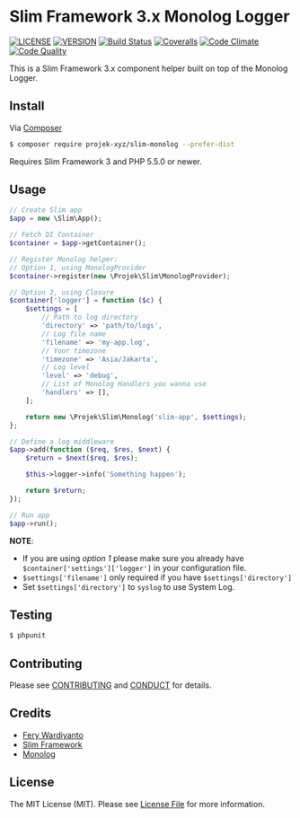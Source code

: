 # Slim Framework 3.x Monolog Logger

[![LICENSE](https://img.shields.io/packagist/l/projek-xyz/slim-monolog.svg?style=flat-square)](LICENSE.md)
[![VERSION](https://img.shields.io/packagist/v/projek-xyz/slim-monolog.svg?style=flat-square)](https://github.com/projek-xyz/slim-monolog/releases)
[![Build Status](https://img.shields.io/travis/projek-xyz/slim-monolog/master.svg?branch=master&style=flat-square)](https://travis-ci.org/projek-xyz/slim-monolog)
[![Coveralls](https://img.shields.io/coveralls/projek-xyz/slim-monolog/master.svg?style=flat-square)](https://coveralls.io/github/projek-xyz/slim-monolog)
[![Code Climate](https://img.shields.io/codeclimate/github/projek-xyz/slim-monolog.svg?style=flat-square)](https://codeclimate.com/github/projek-xyz/slim-monolog)
[![Code Quality](https://img.shields.io/sensiolabs/i/26316c51-2637-473f-81bb-17af361f4b65.svg?style=flat-square)](https://insight.sensiolabs.com/projects/26316c51-2637-473f-81bb-17af361f4b65)

This is a Slim Framework 3.x component helper built on top of the Monolog Logger.

## Install

Via [Composer](https://getcomposer.org/)

```bash
$ composer require projek-xyz/slim-monolog --prefer-dist
```

Requires Slim Framework 3 and PHP 5.5.0 or newer.

## Usage

```php
// Create Slim app
$app = new \Slim\App();

// Fetch DI Container
$container = $app->getContainer();

// Register Monolog helper:
// Option 1, using MonologProvider
$container->register(new \Projek\Slim\MonologProvider);

// Option 2, using Closure
$container['logger'] = function ($c) {
    $settings = [
        // Path to log directory
        'directory' => 'path/to/logs',
        // Log file name
        'filename' => 'my-app.log',
        // Your timezone
        'timezone' => 'Asia/Jakarta',
        // Log level
        'level' => 'debug',
        // List of Monolog Handlers you wanna use
        'handlers' => [],
    ];

    return new \Projek\Slim\Monolog('slim-app', $settings);
};

// Define a log middleware
$app->add(function ($req, $res, $next) {
    $return = $next($req, $res);

    $this->logger->info('Something happen');

    return $return;
});

// Run app
$app->run();
```

**NOTE**:
- If you are using _option 1_ please make sure you already have `$container['settings']['logger']` in your configuration file.
- `$settings['filename']` only required if you have `$settings['directory']`
- Set `$settings['directory']` to `syslog` to use System Log.

## Testing

```bash
$ phpunit
```

## Contributing

Please see [CONTRIBUTING](CONTRIBUTING.md) and [CONDUCT](CONDUCT.md) for details.

## Credits

- [Fery Wardiyanto](http://feryardiant.me)
- [Slim Framework](http://www.slimframework.com)
- [Monolog](https://github.com/Seldaek/monolog)

## License

The MIT License (MIT). Please see [License File](LICENSE.md) for more information.
